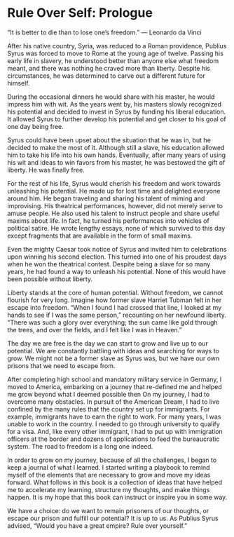 # Rule Over Self: Prologue


“It is better to die than to lose one’s freedom.”
— Leonardo da Vinci

After his native country, Syria, was reduced to a Roman providence, Publius Syrus was forced to move to Rome at the young age of twelve. Passing his early life in slavery, he understood better than anyone else what freedom meant, and there was nothing he craved more than liberty. Despite his circumstances, he was determined to carve out a different future for himself.

During the occasional dinners he would share with his master, he would impress him with wit. As the years went by, his masters slowly recognized his potential and decided to invest in Syrus by funding his liberal education. It allowed Syrus to further develop his potential and get closer to his goal of one day being free.

Syrus could have been upset about the situation that he was in, but he decided to make the most of it. Although still a slave, his education allowed him to take his life into his own hands. Eventually, after many years of using his wit and ideas to win favors from his master, he was bestowed the gift of liberty. He was finally free.

For the rest of his life, Syrus would cherish his freedom and work towards unleashing his potential. He made up for lost time and delighted everyone around him. He began traveling and sharing his talent of miming and improvising. His theatrical performances, however, did not merely serve to amuse people. He also used his talent to instruct people and share useful maxims about life. In fact, he turned his performances into vehicles of political satire. He wrote lengthy essays, none of which survived to this day except fragments that are available in the form of small maxims.

Even the mighty Caesar took notice of Syrus and invited him to celebrations upon winning his second election. This turned into one of his proudest days when he won the theatrical contest. Despite being a slave for so many years, he had found a way to unleash his potential. None of this would have been possible without liberty.

Liberty stands at the core of human potential. Without freedom, we cannot flourish for very long. Imagine how former slave Harriet Tubman felt in her escape into freedom. “When I found I had crossed that line, I looked at my hands to see if I was the same person,” recounting on her newfound liberty. “There was such a glory over everything; the sun came like gold through the trees, and over the fields, and I felt like I was in Heaven.”

The day we are free is the day we can start to grow and live up to our potential. We are constantly battling with ideas and searching for ways to grow. We might not be a former slave as Syrus was, but we have our own prisons that we need to escape from.

After completing high school and mandatory military service in Germany, I moved to America, embarking on a journey that re-defined me and helped me grow beyond what I deemed possible then On my journey, I had to overcome many obstacles. In pursuit of the American Dream, I had to live confined by the many rules that the country set up for immigrants. For example, immigrants have to earn the right to work. For many years, I was unable to work in the country. I needed to go through university to qualify for a visa. And, like every other immigrant, I had to put up with immigration officers at the border and dozens of applications to feed the bureaucratic system. The road to freedom is a long one indeed.

In order to grow on my journey, because of all the challenges, I began to keep a journal of what I learned. I started writing a playbook to remind myself of the elements that are necessary to grow and move my ideas forward. What follows in this book is a collection of ideas that have helped me to accelerate my learning, structure my thoughts, and make things happen. It is my hope that this book can instruct or inspire you in some way.

We have a choice: do we want to remain prisoners of our thoughts, or escape our prison and fulfill our potential? It is up to us. As Publius Syrus advised, “Would you have a great empire? Rule over yourself.”
